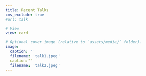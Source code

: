 ```yaml
---
title: Recent Talks
cms_exclude: true
#url: talk

# View
view: card

# Optional cover image (relative to `assets/media/` folder).
image:
  caption: ''
  filename: 'talk1.jpeg'
  caption:''
  filename: 'talk2.jpeg'
---
```

